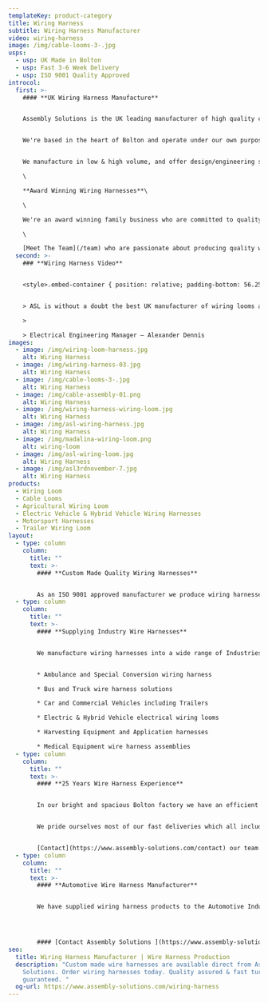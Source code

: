 ```yaml
---
templateKey: product-category
title: Wiring Harness
subtitle: Wiring Harness Manufacturer
video: wiring-harness
image: /img/cable-looms-3-.jpg
usps:
  - usp: UK Made in Bolton
  - usp: Fast 3-6 Week Delivery
  - usp: ISO 9001 Quality Approved
introcol:
  first: >-
    #### **UK Wiring Harness Manufacture**


    Assembly Solutions is the UK leading manufacturer of high quality custom-made wiring harnesses and [wiring looms](/wiring-loom). With over 25 years in the industry, we have built up an incredible portfolio of customers including; Aston Martin, Ford, Rolls Royce and Siemens. 


    We're based in the heart of Bolton and operate under our own purpose built 32,000 sqft factory. All our wiring loom projects are quoted from customer drawing ad specification. Our speciality is manufacture and build, but we have in-house wiring harness engineers who can assist with technical design.


    We manufacture in low & high volume, and offer design/engineering support to ensure all looms and harnesses are built both cost-effective and fit for its application.\

    \

    **Award Winning Wiring Harnesses**\

    \

    We're an award winning family business who are committed to quality and building strong relationships with customers. Our fantastic team of wiring harness builders all have over 10 years of wiring experience and work at such an incredible speed. \

    \

    [Meet The Team](/team) who are passionate about producing quality wiring harnesses and providing an excellent customer service..
  second: >-
    ### **Wiring Harness Video**


    <style>.embed-container { position: relative; padding-bottom: 56.25%; height: 0; overflow: hidden; max-width: 100%; } .embed-container iframe, .embed-container object, .embed-container embed { position: absolute; top: 0; left: 0; width: 100%; height: 100%; }</style><div class='embed-container'><iframe src='https://www.youtube.com/embed/TTebZ3qU9sQ?loop=1&playlist=TTebZ3qU9sQ' frameborder='0' allowfullscreen></iframe></div>


    > ASL is without a doubt the best UK manufacturer of wiring looms and wiring harnesses. They've been our preferred supplier for over 10 years and so far we have absolutely no complaints. They're one of our best suppliers, quality is excellent, always quick to respond, really friendly and support with fast deliveries when we have urgent demands.

    >

    > Electrical Engineering Manager – Alexander Dennis
images:
  - image: /img/wiring-loom-harness.jpg
    alt: Wiring Harness
  - image: /img/wiring-harness-03.jpg
    alt: Wiring Harness
  - image: /img/cable-looms-3-.jpg
    alt: Wiring Harness
  - image: /img/cable-assembly-01.png
    alt: Wiring Harness
  - image: /img/wiring-harness-wiring-loom.jpg
    alt: Wiring Harness
  - image: /img/asl-wiring-harness.jpg
    alt: Wiring Harness
  - image: /img/madalina-wiring-loom.png
    alt: wiring-loom
  - image: /img/asl-wiring-loom.jpg
    alt: Wiring Harness
  - image: /img/asl3rdnovember-7.jpg
    alt: Wiring Harness
products:
  - Wiring Loom
  - Cable Looms
  - Agricultural Wiring Loom
  - Electric Vehicle & Hybrid Vehicle Wiring Harnesses
  - Motorsport Harnesses
  - Trailer Wiring Loom
layout:
  - type: column
    column:
      title: ""
      text: >-
        #### **Custom Made Quality Wiring Harnesses**


        As an ISO 9001 approved manufacturer we produce wiring harnesses to the highest quality and carry out a full electrical test on every product before despatch. Our harness team are trained to IPC A-620 standards and understand the importance of reliability. All our harnesses are built against customer drawing, and our skilled and quality conscious team are fully trained and technically well experienced harness builders. Every loom is made to perfection and turned around on an efficient 3-6 weeks. All our wiring assemblies are built to a robust and high quality standard that ensures products will withstand any environmental condition.
  - type: column
    column:
      title: ""
      text: >-
        #### **Supplying Industry Wire Harnesses**


        We manufacture wiring harnesses into a wide range of Industries and applications;


        * Ambulance and Special Conversion wiring harness

        * Bus and Truck wire harness solutions

        * Car and Commercial Vehicles including Trailers

        * Electric & Hybrid Vehicle electrical wiring looms

        * Harvesting Equipment and Application harnesses

        * Medical Equipment wire harness assemblies
  - type: column
    column:
      title: ""
      text: >-
        #### **25 Years Wire Harness Experience**


        In our bright and spacious Bolton factory we have an efficient production set-up including 10m long wiring build boards and cable reels and connectors on stock trolleys. Due to the complexity and size of wiring harnesses and [wiring looms](/wiring-loom), our production team find that the fastest and most efficient way to build is by working off floor standing harness boards. All boards are custom made for each wiring harness part number with a CAD drawing made to scale and placed on the board prior to build. Our technical engineers ensure that the CAD drawing is printed with correct cable specifications and lengths, connectors and note any special processes that may need to be carried out ie. heat shrinking to protect particular areas of the harnesses.


        We pride ourselves most of our fast deliveries which all include 100% electrically tested harnesses. Quality is the most important part of the wiring harnesses and we are pleased to be ISO 9001 accredited.


        [Contact](https://www.assembly-solutions.com/contact) our team at Assembly Solutions today for more information and support
  - type: column
    column:
      title: ""
      text: >-
        #### **Automotive Wire Harness Manufacturer**


        We have supplied wiring harness products to the Automotive Industry for over 25 years and now proudly supply; Aston Martin, Ford and Rolls-Royce. Our expertise in [wiring looms](/wiring-loom) has grown tremendously, where we now boast an extensive range of experience in commercial vehicles. These include; Ambulances, Buses, Cars, Trucks, Trailers and Vans. Working with the latest models in vehicle technology, our technical team have the knowledge and skills to support wiring harnesses for any [electric and hybrid](/electric-vehicle-and-hybrid-vehicle-wiring-harnesses) system. We also supply wiring harnesses for equipment used in the Agricultural Industry. These include; Crop Spraying tractors, Flail Mowers and Harvesters. Every  industrial wire harness we manufacutre is expertly designed and created with the best instruments and materials to assure both quality and safety for our customers.




        #### [Contact Assembly Solutions ](https://www.assembly-solutions.com/contact)today for expert advice and support. Our team will be happy to discuss your needs and provide you with a free quote.
seo:
  title: Wiring Harness Manufacturer | Wire Harness Production
  description: "Custom made wire harnesses are available direct from Assembly
    Solutions. Order wiring harnesses today. Quality assured & fast turnaround
    guaranteed. "
  og-url: https://www.assembly-solutions.com/wiring-harness
---
```

